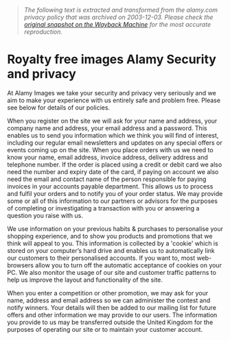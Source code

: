 > *The following text is extracted and transformed from the alamy.com privacy policy that was archived on 2003-12-03. Please check the [original snapshot on the Wayback Machine](https://web.archive.org/web/20031203183359id_/http%3A//www.alamy.com/help/royalty-free-images-privacy.asp) for the most accurate reproduction.*

# Royalty free images Alamy Security and privacy

At Alamy Images we take your security and privacy very seriously and we aim to make your experience with us entirely safe and problem free. Please see below for details of our policies.

When you register on the site we will ask for your name and address, your company name and address, your email address and a password. This enables us to send you information which we think you will find of interest, including our regular email newsletters and updates on any special offers or events coming up on the site. When you place orders with us we need to know your name, email address, invoice address, delivery address and telephone number. If the order is placed using a credit or debit card we also need the number and expiry date of the card, if paying on account we also need the email and contact name of the person responsible for paying invoices in your accounts payable department. This allows us to process and fulfil your orders and to notify you of your order status. We may provide some or all of this information to our partners or advisors for the purposes of completing or investigating a transaction with you or answering a question you raise with us.

We use information on your previous habits & purchases to personalise your shopping experience, and to show you products and promotions that we think will appeal to you. This information is collected by a 'cookie' which is stored on your computer’s hard drive and enables us to automatically link our customers to their personalised accounts. If you want to, most web-browsers allow you to turn off the automatic acceptance of cookies on your PC. We also monitor the usage of our site and customer traffic patterns to help us improve the layout and functionality of the site.

When you enter a competition or other promotion, we may ask for your name, address and email address so we can administer the contest and notify winners. Your details will then be added to our mailing list for future offers and other information we may provide to our users. The information you provide to us may be transferred outside the United Kingdom for the purposes of operating our site or to maintain your customer account.
